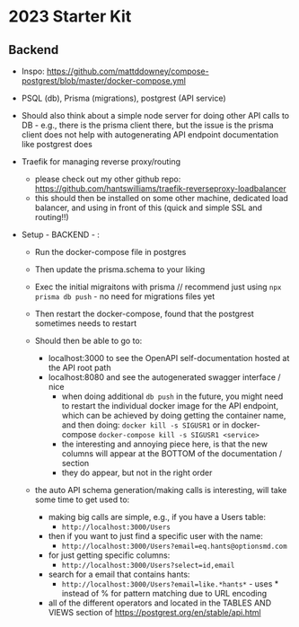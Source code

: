# 2023 Starter Kit 


## Backend 
- Inspo: https://github.com/mattddowney/compose-postgrest/blob/master/docker-compose.yml 
- PSQL (db), Prisma (migrations), postgrest (API service)
- Should also think about a simple node server for doing other API calls to DB - e.g., there is the prisma client there, but the issue is the prisma client does not help with autogenerating API endpoint documentation like postgrest does 
- Traefik for managing reverse proxy/routing 
    - please check out my other github repo: https://github.com/hantswilliams/traefik-reverseproxy-loadbalancer 
    - this should then be installed on some other machine, dedicated load balancer, and using in front of this (quick and simple SSL and routing!!)


- Setup - BACKEND - : 
    - Run the docker-compose file in postgres
    - Then update the prisma.schema to your liking 
    - Exec the initial migraitons with prisma // recommend just using `npx prisma db push` - no need for migrations files yet 
    - Then restart the docker-compose, found that the postgrest sometimes needs to restart
    - Should then be able to go to:
        - localhost:3000 to see the OpenAPI self-documentation hosted at the API root path
        - localhost:8080 and see the autogenerated swagger interface / nice  
            - when doing additional `db push` in the future, you might need to restart the individual docker image for the API endpoint, which can be achieved by doing getting the container name, and then doing: `docker kill -s SIGUSR1` or in docker-compose `docker-compose kill -s SIGUSR1 <service>` 
            - the interesting and annoying piece here, is that the new columns will appear at the BOTTOM of the documentation / section 
            - they do appear, but not in the right order 

    - the auto API schema generation/making calls is interesting, will take some time to get used to: 
        - making big calls are simple, e.g., if you have a Users table: 
            - `http://localhost:3000/Users`
        - then if you want to just find a specific user with the name: 
            - `http://localhost:3000/Users?email=eq.hants@optionsmd.com` 
        - for just getting specific columns: 
            - `http://localhost:3000/Users?select=id,email` 
        - search for a email that contains hants: 
            - `http://localhost:3000/Users?email=like.*hants*` - uses * instead of % for pattern matching due to URL encoding 
        - all of the different operators and located in the TABLES AND VIEWS section of https://postgrest.org/en/stable/api.html 
